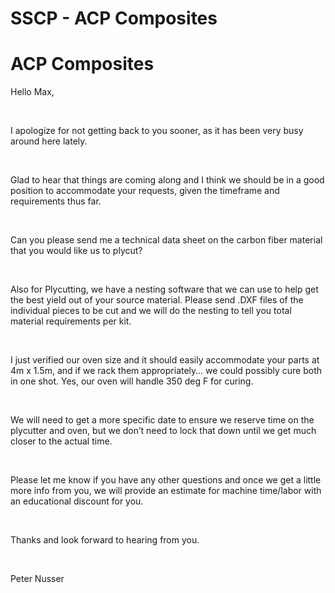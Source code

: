 # SSCP - ACP Composites

# ACP Composites

Hello Max,

 

I apologize for not getting back to you sooner, as it has been very busy around here lately.

 

Glad to hear that things are coming along and I think we should be in a good position to accommodate your requests, given the timeframe and requirements thus far.

 

Can you please send me a technical data sheet on the carbon fiber material that you would like us to plycut?

 

Also for Plycutting, we have a nesting software that we can use to help get the best yield out of your source material. Please send .DXF files of the individual pieces to be cut and we will do the nesting to tell you total material requirements per kit.

 

I just verified our oven size and it should easily accommodate your parts at 4m x 1.5m, and if we rack them appropriately… we could possibly cure both in one shot. Yes, our oven will handle 350 deg F for curing.

 

We will need to get a more specific date to ensure we reserve time on the plycutter and oven, but we don’t need to lock that down until we get much closer to the actual time.

 

Please let me know if you have any other questions and once we get a little more info from you, we will provide an estimate for machine time/labor with an educational discount for you.

 

Thanks and look forward to hearing from you.

 

Peter Nusser

